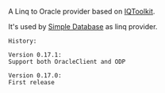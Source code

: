 A Linq to Oracle provider based on [IQToolkit](http://www.codeplex.com/IQToolkit).

It's used by [Simple Database](http://code.google.com/p/simple-database) as linq provider.


```
History:

Version 0.17.1:
Support both OracleClient and ODP

Version 0.17.0:
First release
```
